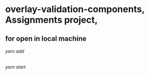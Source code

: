 

# overlay-validation-components, Assignments project,

## for open in local machine
###### yarn add
###### yarn start
